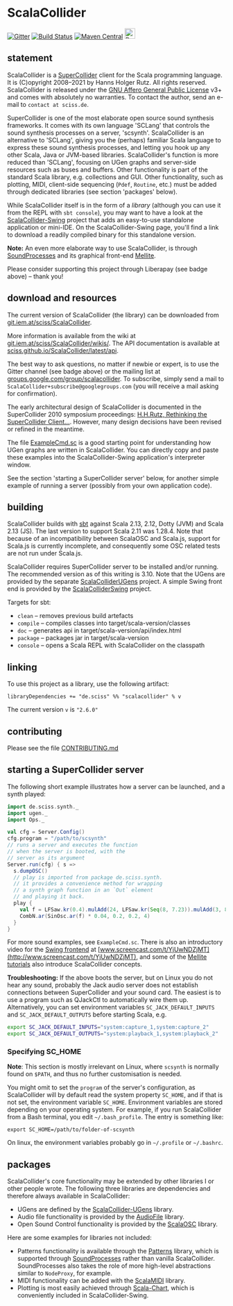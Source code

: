 # ScalaCollider

[![Gitter](https://badges.gitter.im/Join%20Chat.svg)](https://gitter.im/Sciss/ScalaCollider?utm_source=badge&utm_medium=badge&utm_campaign=pr-badge&utm_content=badge)
[![Build Status](https://github.com/Sciss/ScalaCollider/workflows/Scala%20CI/badge.svg?branch=main)](https://github.com/Sciss/ScalaCollider/actions?query=workflow%3A%22Scala+CI%22)
[![Maven Central](https://maven-badges.herokuapp.com/maven-central/de.sciss/scalacollider_2.13/badge.svg)](https://maven-badges.herokuapp.com/maven-central/de.sciss/scalacollider_2.13)
<a href="https://liberapay.com/sciss/donate"><img alt="Donate using Liberapay" src="https://liberapay.com/assets/widgets/donate.svg" height="24"></a>

## statement

ScalaCollider is a [SuperCollider](https://supercollider.github.io/) client for the Scala programming language. 
It is (C)opyright 2008&ndash;2021 by Hanns Holger Rutz. All rights reserved. ScalaCollider is released under
the [GNU Affero General Public License](https://git.iem.at/sciss/ScalaCollider/raw/main/LICENSE) v3+ and comes
with absolutely no warranties. To contact the author, send an e-mail to `contact at sciss.de`.

SuperCollider is one of the most elaborate open source sound synthesis frameworks. It comes with its own language
'SCLang' that controls the sound synthesis processes on a server, 'scsynth'. ScalaCollider is an alternative to
'SCLang', giving you the (perhaps) familiar Scala language to express these sound synthesis processes, and letting
you hook up any other Scala, Java or JVM-based libraries. ScalaCollider's function is more reduced than 'SCLang',
focusing on UGen graphs and server-side resources such as buses and buffers. Other functionality is part of the 
standard Scala library, e.g. collections and GUI. Other functionality, such as plotting, MIDI, client-side 
sequencing (`Pdef`, `Routine`, etc.) must be added through dedicated libraries (see section 'packages' below).

While ScalaCollider itself is in the form of a _library_ (although you can use it from the REPL with `sbt console`),
you may want to have a look at the [ScalaCollider-Swing](https://git.iem.at/sciss/ScalaColliderSwing) project that 
adds an easy-to-use standalone application or mini-IDE. On the ScalaCollider-Swing page, you'll find a link to
download a readily compiled binary for this standalone version.

__Note:__ An even more elaborate way to use ScalaCollider, is through [SoundProcesses](https://git.iem.at/sciss/SoundProcesses)
and its graphical front-end [Mellite](https://sciss.de/mellite).

Please consider supporting this project through Liberapay (see badge above) – thank you!

## download and resources

The current version of ScalaCollider (the library) can be downloaded
from [git.iem.at/sciss/ScalaCollider](https://git.iem.at/Sciss/ScalaCollider).

More information is available from the wiki
at [git.iem.at/sciss/ScalaCollider/wikis/](https://git.iem.at/sciss/ScalaCollider/wikis/). The API documentation is
available at [sciss.github.io/ScalaCollider/latest/api](http://sciss.github.io/ScalaCollider/latest/api/de/sciss/synth/index.html).

The best way to ask questions, no matter if newbie or expert, is to use the Gitter channel (see badge above)
or the mailing list
at [groups.google.com/group/scalacollider](http://groups.google.com/group/scalacollider). To subscribe, simply
send a mail to `ScalaCollider+subscribe@googlegroups.com` (you will receive a mail asking for confirmation).

The early architectural design of ScalaCollider is documented in the SuperCollider 2010 symposium proceedings:
[H.H.Rutz, Rethinking the SuperCollider Client...](http://cmr.soc.plymouth.ac.uk/publications/Rutz_SuperCollider2010.pdf).
However, many design decisions have been revised or refined in the meantime.

The file [ExampleCmd.sc](https://git.iem.at/sciss/ScalaCollider/blob/main/ExampleCmd.sc) is a good
starting point for understanding how UGen graphs are written in ScalaCollider. You can directly copy and paste these
examples into the ScalaCollider-Swing application's interpreter window.

See the section 'starting a SuperCollider server' below, for another simple example of running a server (possibly
from your own application code).

## building

ScalaCollider builds with [sbt](http://scala-sbt.org/) against Scala 2.13, 2.12, Dotty (JVM) and Scala 2.13 (JS).
The last version to support Scala 2.11 was 1.28.4.
Note that because of an incompatibility between ScalaOSC and Scala.js, support for Scala.js is currently incomplete,
and consequently some OSC related tests are not run under Scala.js.

ScalaCollider requires SuperCollider server to be installed and/or running. The recommended version as of
this writing is 3.10. Note that the UGens are provided by the
separate [ScalaColliderUGens](https://git.iem.at/sciss/ScalaColliderUGens) project. A simple Swing front end is
provided by the [ScalaColliderSwing](https://git.iem.at/sciss/ScalaColliderSwing) project.

Targets for sbt:

- `clean` &ndash; removes previous build artefacts
- `compile` &ndash; compiles classes into target/scala-version/classes
- `doc` &ndash; generates api in target/scala-version/api/index.html
- `package` &ndash; packages jar in target/scala-version
- `console` &ndash; opens a Scala REPL with ScalaCollider on the classpath

## linking

To use this project as a library, use the following artifact:

    libraryDependencies += "de.sciss" %% "scalacollider" % v

The current version `v` is `"2.6.0"`

## contributing

Please see the file [CONTRIBUTING.md](CONTRIBUTING.md)

## starting a SuperCollider server

The following short example illustrates how a server can be launched, and a synth played:

```scala
import de.sciss.synth._
import ugen._
import Ops._

val cfg = Server.Config()
cfg.program = "/path/to/scsynth"
// runs a server and executes the function
// when the server is booted, with the
// server as its argument 
Server.run(cfg) { s =>
  s.dumpOSC()
  // play is imported from package de.sciss.synth.
  // it provides a convenience method for wrapping
  // a synth graph function in an `Out` element
  // and playing it back.
  play {
    val f = LFSaw.kr(0.4).mulAdd(24, LFSaw.kr(Seq(8, 7.23)).mulAdd(3, 80)).midiCps
    CombN.ar(SinOsc.ar(f) * 0.04, 0.2, 0.2, 4)
  }
}    
```

For more sound examples, see `ExampleCmd.sc`. There is also an introductory video for
the [Swing frontend](https://git.iem.at/sciss/ScalaColliderSwing)
at [www.screencast.com/t/YjUwNDZjMT](http://www.screencast.com/t/YjUwNDZjMT), and some of
the [Mellite tutorials](https://www.sciss.de/mellite/tutorials.html) also introduce ScalaCollider concepts.

__Troubleshooting:__ If the above boots the server, but on Linux you do not 
hear any sound, probably the Jack audio server does not establish connections between
SuperCollider and your sound card. The easiest is to use a program such as QJackCtl
to automatically wire them up. Alternatively, you can set environment variables
`SC_JACK_DEFAULT_INPUTS` and `SC_JACK_DEFAULT_OUTPUTS` before starting Scala, e.g.

```bash
export SC_JACK_DEFAULT_INPUTS="system:capture_1,system:capture_2"
export SC_JACK_DEFAULT_OUTPUTS="system:playback_1,system:playback_2"
```

### Specifying SC_HOME

__Note__: This section is mostly irrelevant on Linux, where `scsynth` is normally found on `$PATH`, and thus no
further customisation is needed.

You might omit to set the `program` of the server's configuration, as ScalaCollider will by default read the
system property `SC_HOME`, and if that is not set, the environment variable `SC_HOME`. Environment variables are
stored depending on your operating system.
For example, if you run ScalaCollider from a Bash terminal, you edit `~/.bash_profile`. The entry
is something like:

    export SC_HOME=/path/to/folder-of-scsynth

On linux, the environment variables probably go in `~/.profile` or `~/.bashrc`.

## packages

ScalaCollider's core functionality may be extended by other libraries I or other people wrote. The following three
libraries are dependencies and therefore always available in ScalaCollider:

- UGens are defined by the [ScalaCollider-UGens](https://git.iem.at/sciss/ScalaColliderUGens) library.
- Audio file functionality is provided by the [AudioFile](https://git.iem.at/sciss/AudioFile) library.
- Open Sound Control functionality is provided by the [ScalaOSC](https://git.iem.at/sciss/ScalaOSC) library.

Here are some examples for libraries not included:

- Patterns functionality is  available through the [Patterns](https://git.iem.at/sciss/Patterns) library, which
  is supported through
  [SoundProcesses](https://git.iem.at/sciss/SoundProcesses) rather than vanilla ScalaCollider. SoundProcesses also
  takes the role of more high-level abstractions similar to `NodeProxy`, for example.
- MIDI functionality can be added with the [ScalaMIDI](https://git.iem.at/sciss/ScalaMIDI) library.
- Plotting is most easily achieved through [Scala-Chart](https://git.iem.at/sciss/scala-chart), which is 
  conveniently included in ScalaCollider-Swing.
